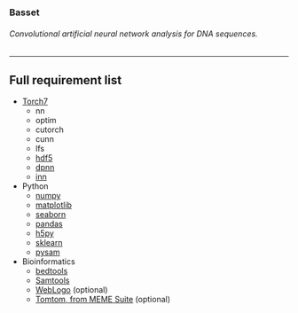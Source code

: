 ### Basset
###### Convolutional artificial neural network analysis for DNA sequences.
--------------------------------------------------------------------------------
## Full requirement list
- [Torch7](http://torch.ch/docs/getting-started.html)
  - nn
  - optim
  - cutorch
  - cunn
  - lfs
  - [hdf5](https://github.com/deepmind/torch-hdf5)
  - [dpnn](https://github.com/nicholas-leonard/dpnn)
  - [inn](https://github.com/szagoruyko/imagine-nn)
- Python
  - [numpy](http://www.numpy.org/)
  - [matplotlib](http://matplotlib.org/)
  - [seaborn](http://stanford.edu/~mwaskom/software/seaborn/index.html)
  - [pandas](http://pandas.pydata.org/)
  - [h5py](http://www.h5py.org/)
  - [sklearn](http://scikit-learn.org/stable/)
  - [pysam](https://code.google.com/p/pysam/)
- Bioinformatics
  - [bedtools](http://bedtools.readthedocs.org/en/latest/)
  - [Samtools](http://www.htslib.org/)
  - [WebLogo](http://weblogo.threeplusone.com/) (optional)
  - [Tomtom, from MEME Suite](http://meme-suite.org/doc/download.html) (optional)
